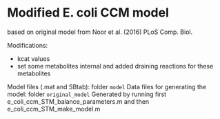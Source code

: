 Modified E. coli CCM model
==========================

based on original model from Noor et al. (2016) PLoS Comp. Biol.

Modifications:
* kcat values
* set some metabolites internal and added draining reactions for these metabolites

Model files (.mat and SBtab): folder ``model``
Data files for generating the model: folder ``original_model``
Generated by running first e_coli_ccm_STM_balance_parameters.m and then e_coli_ccm_STM_make_model.m